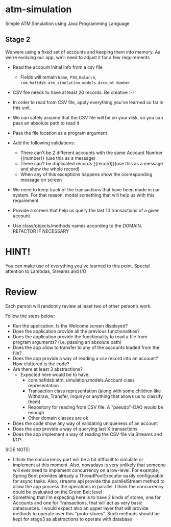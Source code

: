 # atm-simulation
Simple ATM Simulation using Java Programming Language

## Stage 2

We were using a fixed set of accounts and keeping them into memory. As we're evolving our app, we'll need to adjust it for a few requirements

- Read the account initial info from a csv file
    - Fields will remain ` Name `, ` PIN `, ` Balance `, ` com.hafidsb.atm_simulation.models.Account Number `
- CSV file needs to have at least 20 records. Be creative :-)
- In order to read from CSV file, apply everything you've learned so far in this unit.
- We can safely assume that the CSV file will be on your disk, so you can pass an absolute path to read it
- Pass the file location as a program argument
- Add the following validations:
    - There can't be 2 different accounts with the same Account Number {{number}} (use this as a message)
    - There can't be duplicated records {{record}}(use this as a message and show the whole record)
    - When any of this exceptions happens show the corresponding message on screen

- We need to keep track of the transactions that have been made in our system. For that reason, model something that will help us with this requirement
- Provide a screen that help us query the last 10 transactions of a given account
- Use class/objects/methods names according to the DOMAIN. REFACTOR IF NECESSARY

# HINT!
You can make use of everything you've learned to this point. Special attention to Lambdas, Streams and I/O

# Review

Each person will randomly review at least two of other person’s work.

Follow the steps below:

- Run the application. Is the Welcome screen displayed?
- Does the application provide all the previous functionalities?
- Does the application provide the functionality to read a file from program arguments? (i.e. passing an absolute path)
- Does the app allow to transfer to any of the accounts loaded from the file?
- Does the app provide a way of reading a csv record into an account? How cluttered is the code?
- Are there at least 3 abstractions?
    - Expected here would be to have:
        - com.hafidsb.atm_simulation.models.Account class representation
        - Transaction class representation (along with some children like Withdraw, Transfer, Inquiry or anything that allows us to classify them)
        - Repository for reading from CSV file. A "pseudo"-DAO would be enough
        - Other domain classes are ok
- Does the code show any way of validating uniqueness of an account
- Does the app provide a way of querying last X transactions
- Does the app implement a way of reading the CSV file via Streams and I/O?


SIDE NOTE:
- I think the concurrency part will be a bit difficult to simulate or implement at this moment. Also, nowadays is very unlikely that someone will ever need to implement concurrency on a low-level.
  For example, Spring Boot provides already a ThreadPoolExecutor easily configurable for async tasks. Also, streams api provide tthe parallelStream method to allow the app process the operations in parallel. I think the concurrency could be evaluated on the Green Belt level
- Something that I'm expecting here is to have 2 kinds of stores, one for Accounts and one for Transactions,  that will act as very basic datasources. I would expect also an upper layer that will provide methods to operate over this "proto-stores". Such methods should be kept for stage3 as abstractions to operate with database




